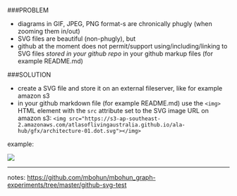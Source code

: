 ###PROBLEM
- diagrams in GIF, JPEG, PNG format-s are chronically phugly (when zooming them in/out)
- SVG files are beautiful (non-phugly), but
- github at the moment does not permit/support using/including/linking to SVG files *stored in your github repo* in your github markup files (for example README.md)

###SOLUTION
- create a SVG file and store it on an external fileserver, like for example amazon s3
- in your github markdown file (for example README.md) use the `<img>` HTML element with the `src` attribute set to the SVG image URL on amazon s3: `<img src="https://s3-ap-southeast-2.amazonaws.com/atlasoflivingaustralia.github.io/ala-hub/gfx/architecture-01.dot.svg"></img>` 

example:

<img src="https://s3-ap-southeast-2.amazonaws.com/atlasoflivingaustralia.github.io/ala-hub/gfx/architecture-01.dot.svg"></img>

---
notes: https://github.com/mbohun/mbohun_graph-experiments/tree/master/github-svg-test

